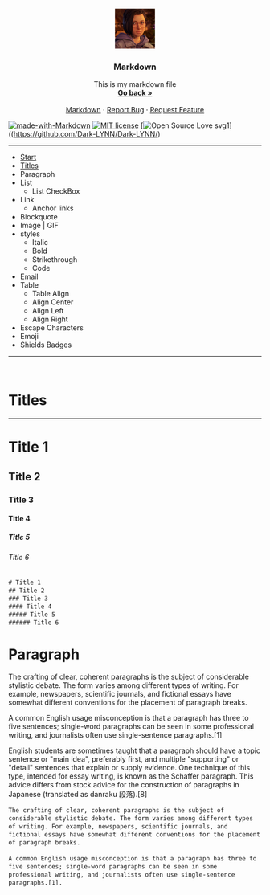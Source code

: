 <br />
<p align="center">
  <a href="https://github.com/Dark-LYNN/Dark-LYNN/Markdown">
    <img src="Image.png" alt="Logo" width="80" height="80">
  </a>

  <h3 align="center">Markdown</h3>

  <p align="center">
    This is my markdown file
    <br />
    <a href="https://github.com/Dark-LYNN/Dark-LYNN"><strong>Go back »</strong></a>
    <br />
    <br />
    <a href="https://github.com/Dark-LYNN/Dark-LYNN/tree/main/Markdown">Markdown</a>
    ·
    <a href="https://github.com/othneildrew/Best-README-Template/issues">Report Bug</a>
    ·
    <a href="https://github.com/othneildrew/Best-README-Template/issues">Request Feature</a>
  </p>
</p>

[![made-with-Markdown](https://img.shields.io/badge/Made%20with-Markdown-1f425f.svg)](https://github.com/Dark-LYNN/Dark-LYNN/)
[![MIT license](https://img.shields.io/badge/License-MIT-informational.svg)](https://github.com/Dark-LYNN/Dark-LYNN/)
[![Open Source Love svg1](https://badges.frapsoft.com/os/v1/open-source.svg?v=103)]((https://github.com/Dark-LYNN/Dark-LYNN/)

----------------------------------

* [Start](#markdown)
* [Titles](#titles)
* Paragraph
* List
  * List CheckBox
* Link
  * Anchor links
* Blockquote
* Image | GIF
* styles
  * Italic
  * Bold
  * Strikethrough
  * Code
* Email
* Table
  * Table Align
  * Align Center
  * Align Left
  * Align Right
* Escape Characters
* Emoji
* Shields Badges

----------------------------------
 
 </br>
 
# Titles
----------------------------------

# Title 1 
## Title 2
### Title 3
#### Title 4
##### Title 5
###### Title 6

    # Title 1
    ## Title 2
    ### Title 3    
    #### Title 4
    ##### Title 5
    ###### Title 6    

# Paragraph
The crafting of clear, coherent paragraphs is the subject of considerable stylistic debate. The form varies among different types of writing. For example, newspapers, scientific journals, and fictional essays have somewhat different conventions for the placement of paragraph breaks.

A common English usage misconception is that a paragraph has three to five sentences; single-word paragraphs can be seen in some professional writing, and journalists often use single-sentence paragraphs.[1]

English students are sometimes taught that a paragraph should have a topic sentence or "main idea", preferably first, and multiple "supporting" or "detail" sentences that explain or supply evidence. One technique of this type, intended for essay writing, is known as the Schaffer paragraph. This advice differs from stock advice for the construction of paragraphs in Japanese (translated as danraku 段落).[8]

    The crafting of clear, coherent paragraphs is the subject of considerable stylistic debate. The form varies among different types of writing. For example, newspapers, scientific journals, and fictional essays have somewhat different conventions for the placement of paragraph breaks. 
    
    A common English usage misconception is that a paragraph has three to five sentences; single-word paragraphs can be seen in some professional writing, and journalists often use single-sentence paragraphs.[1].

